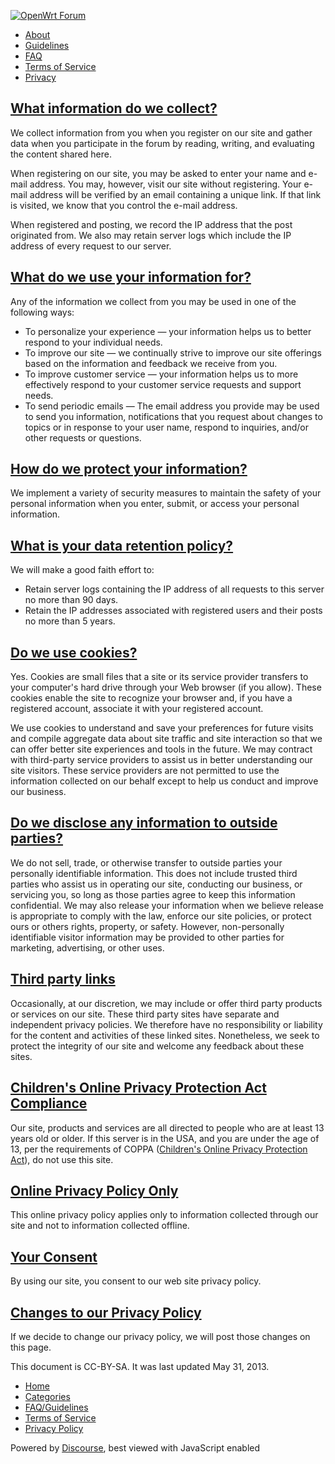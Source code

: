  [![OpenWrt Forum](https://forum.openwrt.org/uploads/default/original/3X/6/8/683302b5dac2617ce24fa17662d560d62c18e4b7.png)](https://forum.openwrt.org/) 

*   [About](https://forum.openwrt.org/about)
*   [Guidelines](https://forum.openwrt.org/guidelines)
*   [FAQ](https://openwrt.org/faq)
*   [Terms of Service](https://forum.openwrt.org/tos)
*   [Privacy](https://forum.openwrt.org/privacy)

[What information do we collect?](#collect)
-------------------------------------------

We collect information from you when you register on our site and gather data when you participate in the forum by reading, writing, and evaluating the content shared here.

When registering on our site, you may be asked to enter your name and e-mail address. You may, however, visit our site without registering. Your e-mail address will be verified by an email containing a unique link. If that link is visited, we know that you control the e-mail address.

When registered and posting, we record the IP address that the post originated from. We also may retain server logs which include the IP address of every request to our server.

[What do we use your information for?](#use)
--------------------------------------------

Any of the information we collect from you may be used in one of the following ways:

*   To personalize your experience — your information helps us to better respond to your individual needs.
*   To improve our site — we continually strive to improve our site offerings based on the information and feedback we receive from you.
*   To improve customer service — your information helps us to more effectively respond to your customer service requests and support needs.
*   To send periodic emails — The email address you provide may be used to send you information, notifications that you request about changes to topics or in response to your user name, respond to inquiries, and/or other requests or questions.

[How do we protect your information?](#protect)
-----------------------------------------------

We implement a variety of security measures to maintain the safety of your personal information when you enter, submit, or access your personal information.

[What is your data retention policy?](#data-retention)
------------------------------------------------------

We will make a good faith effort to:

*   Retain server logs containing the IP address of all requests to this server no more than 90 days.
*   Retain the IP addresses associated with registered users and their posts no more than 5 years.

[Do we use cookies?](#cookies)
------------------------------

Yes. Cookies are small files that a site or its service provider transfers to your computer's hard drive through your Web browser (if you allow). These cookies enable the site to recognize your browser and, if you have a registered account, associate it with your registered account.

We use cookies to understand and save your preferences for future visits and compile aggregate data about site traffic and site interaction so that we can offer better site experiences and tools in the future. We may contract with third-party service providers to assist us in better understanding our site visitors. These service providers are not permitted to use the information collected on our behalf except to help us conduct and improve our business.

[Do we disclose any information to outside parties?](#disclose)
---------------------------------------------------------------

We do not sell, trade, or otherwise transfer to outside parties your personally identifiable information. This does not include trusted third parties who assist us in operating our site, conducting our business, or servicing you, so long as those parties agree to keep this information confidential. We may also release your information when we believe release is appropriate to comply with the law, enforce our site policies, or protect ours or others rights, property, or safety. However, non-personally identifiable visitor information may be provided to other parties for marketing, advertising, or other uses.

[Third party links](#third-party)
---------------------------------

Occasionally, at our discretion, we may include or offer third party products or services on our site. These third party sites have separate and independent privacy policies. We therefore have no responsibility or liability for the content and activities of these linked sites. Nonetheless, we seek to protect the integrity of our site and welcome any feedback about these sites.

[Children's Online Privacy Protection Act Compliance](#coppa)
-------------------------------------------------------------

Our site, products and services are all directed to people who are at least 13 years old or older. If this server is in the USA, and you are under the age of 13, per the requirements of COPPA ([Children's Online Privacy Protection Act](https://en.wikipedia.org/wiki/Children%27s_Online_Privacy_Protection_Act)), do not use this site.

[Online Privacy Policy Only](#online)
-------------------------------------

This online privacy policy applies only to information collected through our site and not to information collected offline.

[Your Consent](#consent)
------------------------

By using our site, you consent to our web site privacy policy.

[Changes to our Privacy Policy](#changes)
-----------------------------------------

If we decide to change our privacy policy, we will post those changes on this page.

This document is CC-BY-SA. It was last updated May 31, 2013.

*   [Home](https://forum.openwrt.org/)
*   [Categories](https://forum.openwrt.org/categories)
*   [FAQ/Guidelines](https://forum.openwrt.org/guidelines)
*   [Terms of Service](https://forum.openwrt.org/tos)
*   [Privacy Policy](https://forum.openwrt.org/privacy)

Powered by [Discourse](https://www.discourse.org/), best viewed with JavaScript enabled